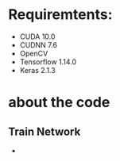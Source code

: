# Requiremtents:
* CUDA 10.0  
* CUDNN 7.6  
* OpenCV  
* Tensorflow 1.14.0  
* Keras 2.1.3  
# about the code
## Train Network
* 

